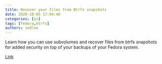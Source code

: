 ```yaml
---
title: Recover your files from Btrfs snapshots
date: 2020-10-05 17:04:40
categories: [os]
tags: [fedora,btrfs]
authors: sedlav
---
```


Learn how you can use subvolumes and recover files from btrfs snapshots for added security on top of your backups of your Fedora system.

[Link](https://fedoramagazine.org/recover-your-files-from-btrfs-snapshots/)
